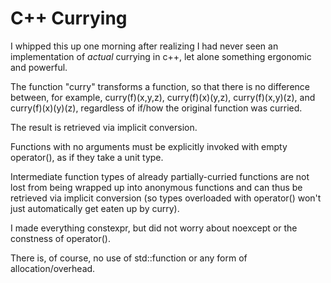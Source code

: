 # C++ Currying

I whipped this up one morning after realizing I had never seen an implementation of *actual* currying in c++, let alone something ergonomic and powerful.

The function "curry" transforms a function, so that there is no difference between, for example, curry(f)(x,y,z), curry(f)(x)(y,z), curry(f)(x,y)(z), and curry(f)(x)(y)(z), regardless of if/how the original function was curried.

The result is retrieved via implicit conversion.

Functions with no arguments must be explicitly invoked with empty operator(), as if they take a unit type.

Intermediate function types of already partially-curried functions are not lost from being wrapped up into anonymous functions and can thus be retrieved via implicit conversion (so types overloaded with operator() won't just automatically get eaten up by curry).

I made everything constexpr, but did not worry about noexcept or the constness of operator().

There is, of course, no use of std::function or any form of allocation/overhead.
